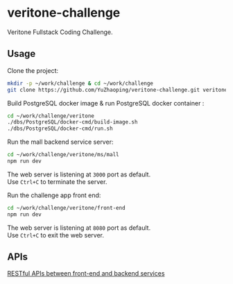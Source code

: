 # veritone-challenge
Veritone Fullstack Coding Challenge.

## Usage

Clone the project:

```sh
mkdir -p ~/work/challenge & cd ~/work/challenge
git clone https://github.com/YuZhaoping/veritone-challenge.git veritone

```

Build PostgreSQL docker image & run PostgreSQL docker container :

```sh
cd ~/work/challenge/veritone
./dbs/PostgreSQL/docker-cmd/build-image.sh
./dbs/PostgreSQL/docker-cmd/run.sh
```

Run the mall backend service server:

```sh
cd ~/work/challenge/veritone/ms/mall
npm run dev
```
The web server is listening at `3000` port as default.
<br/>Use `Ctrl+C` to terminate the server.

Run the challenge app front end:

```sh
cd ~/work/challenge/veritone/front-end
npm run dev
```
The web server is listening at `8080` port as default.
<br/>Use `Ctrl+C` to exit the web server.

## APIs

[RESTful APIs between front-end and backend services](0-REST-APIs.md)


